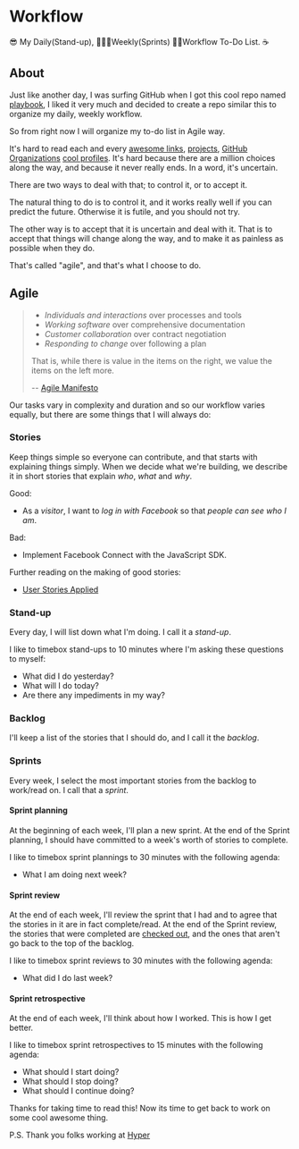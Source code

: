 # Workflow
😎 My Daily(Stand-up), 🙅🏻‍♂️Weekly(Sprints) 🕵🏻Workflow To-Do List. ☕️


## About
Just like another day, I was surfing GitHub when I got this cool repo named [playbook](https://github.com/hyperoslo/playbook), I liked it very much and decided to create a repo similar this to organize my daily, weekly workflow.

So from right now I will organize my to-do list in Agile way.

It's hard to read each and every [awesome links](https://github.com/sindresorhus/awesome), [projects](https://github.com/vsouza/awesome-ios), [GitHub Organizations](https://github.com/naeemshaikh90/Reading-List/blob/master/Github.md#organizations) [cool profiles](https://github.com/naeemshaikh90/Reading-List/blob/master/Github.md#profiles). It's hard because there are a million choices
along the way, and because it never really ends. In a word, it's uncertain.

There are two ways to deal with that; to control it, or to accept it.

The natural thing to do is to control it, and it works really well if you can
predict the future. Otherwise it is futile, and you should not try.

The other way is to accept that it is uncertain and deal with it. That is to
accept that things will change along the way, and to make it as painless as
possible when they do.

That's called "agile", and that's what I choose to do.

## Agile

> * _Individuals and interactions_ over processes and tools
> * _Working software_ over comprehensive documentation
> * _Customer collaboration_ over contract negotiation
> * _Responding to change_ over following a plan
>
> That is, while there is value in the items on the right, we value the items
> on the left more.
>
> -- [Agile Manifesto](http://agilemanifesto.org/)

Our tasks vary in complexity and duration and so our workflow varies equally,
but there are some things that I will always do:

### Stories

Keep things simple so everyone can contribute, and that starts with
explaining things simply. When we decide what we're building, we describe it in
short stories that explain _who_, _what_ and _why_.

Good:

* As a _visitor_, I want to _log in with Facebook_ so that _people can see who
  I am_.

Bad:

* Implement Facebook Connect with the JavaScript SDK.

Further reading on the making of good stories:

* [User Stories Applied](https://www.amazon.com/User-Stories-Applied-Software-Development/dp/0321205685)

### Stand-up

Every day, I will list down what I'm doing. I call it a _stand-up_.

I like to timebox stand-ups to 10 minutes where I'm asking these questions to myself:

* What did I do yesterday?
* What will I do today?
* Are there any impediments in my way?

### Backlog

I'll keep a list of the stories that I should do, and I call it the _backlog_.

### Sprints

Every week, I select the most important stories from the backlog to work/read on. I
call that a _sprint_.

#### Sprint planning

At the beginning of each week, I'll plan a new sprint. At the end
of the Sprint planning, I should have committed to a week's worth of stories
to complete.

I like to timebox sprint plannings to 30 minutes with the following agenda:

* What I am doing next week?

#### Sprint review

At the end of each week, I'll review the sprint that I had and
to agree that the stories in it are in fact complete/read. At the end of the Sprint review,
the stories that were completed are [checked out](https://guides.github.com/features/mastering-markdown/), and the ones that aren't go back
to the top of the backlog.

I like to timebox sprint reviews to 30 minutes with the following agenda:

* What did I do last week?

#### Sprint retrospective

At the end of each week, I'll think about how I worked. This is how I get better.

I like to timebox sprint retrospectives to 15 minutes with the following
agenda:

* What should I start doing?
* What should I stop doing?
* What should I continue doing?

Thanks for taking time to read this! Now its time to get back to work on some cool awesome thing.

P.S. Thank you folks working at [Hyper](https://github.com/hyperoslo)
